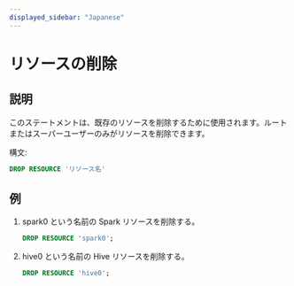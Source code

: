 ```yaml
---
displayed_sidebar: "Japanese"
---
```


# リソースの削除

## 説明

このステートメントは、既存のリソースを削除するために使用されます。ルートまたはスーパーユーザーのみがリソースを削除できます。

構文:

```sql
DROP RESOURCE 'リソース名'
```

## 例

1. spark0 という名前の Spark リソースを削除する。

    ```SQL
    DROP RESOURCE 'spark0';
    ```

2. hive0 という名前の Hive リソースを削除する。

    ```SQL
    DROP RESOURCE 'hive0';
    ```
